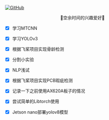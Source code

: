 <p align="left">
  <a href [https://github.com/XianYang2547]">
  <img src="https://img.shields.io/badge/Author-@XianYang-000000.svg?logo=GitHub" alt="GitHub"></a>

<p align="center">🍄空余时间的兴趣爱好🍄</p>

- [x] 学习MTCNN<br>
- [x] 学习YOLOv3<br>
- [x] 根据飞桨项目实现骨龄检测<br>
- [x] 分割小实验<br>
- [x] NLP浅试<br>
- [x] 根据飞桨项目实现PCB瑕疵检测<br>
- [x] 记录一下之前使用AX620A板子的情况<br>
- [x] 尝试简单的Libtorch使用
- [x] Jetson nano部署yolov8模型





